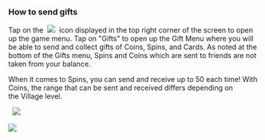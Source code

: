 ### How to send gifts
Tap on the 
![](https://moonactive.zendesk.com/hc/article_attachments/360004333474/menu_icon.png)
 icon displayed in the top right corner of the screen to open up the game menu. Tap on "Gifts" to open up the Gift Menu where you will be able to send and collect gifts of Coins, Spins, and Cards. As noted at the bottom of the Gifts menu, Spins and Coins which are sent to friends are not taken from your balance. 

When it comes to Spins, you can send and receive up to 50 each time! With Coins, the range that can be sent and received differs depending on the Village level. 

 
![](https://moonactive.zendesk.com/hc/article_attachments/360004361093/Screenshot_20180426-145648_Coin_Master.jpg)

![](https://moonactive.zendesk.com/hc/article_attachments/360004333754/Screenshot_20180426-145625_Coin_Master.jpg)

